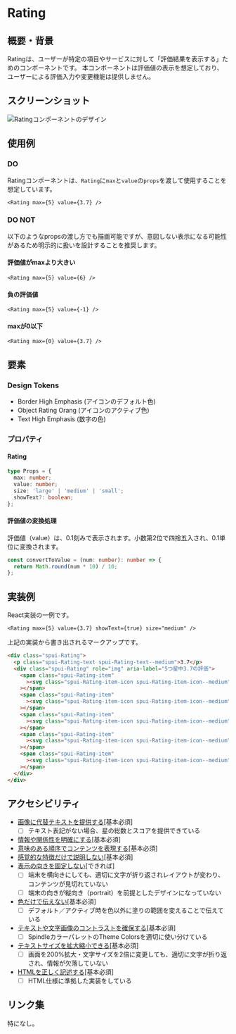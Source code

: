 # Rating

## 概要・背景

Ratingは、ユーザーが特定の項目やサービスに対して「評価結果を表示する」ためのコンポーネントです。
本コンポーネントは評価値の表示を想定しており、ユーザーによる評価入力や変更機能は提供しません。

## スクリーンショット

![Ratingコンポーネントのデザイン](https://github.com/user-attachments/assets/ddce8680-ddba-4510-a65b-b3f82e13db99)

## 使用例

### DO

Ratingコンポーネントは、`Rating`に`max`と`value`の`props`を渡して使用することを想定しています。

```tsx
<Rating max={5} value={3.7} />
```

### DO NOT

以下のようなpropsの渡し方でも描画可能ですが、意図しない表示になる可能性があるため明示的に扱いを設計することを推奨します。

#### 評価値がmaxより大きい

```tsx
<Rating max={5} value={6} />
```

#### 負の評価値

```tsx
<Rating max={5} value={-1} />
```

#### maxが0以下

```tsx
<Rating max={0} value={3.7} />
```

## 要素

### Design Tokens

- Border High Emphasis (アイコンのデフォルト色)
- Object Rating Orang (アイコンのアクティブ色)
- Text High Emphasis (数字の色)

### プロパティ

#### Rating

```ts
type Props = {
  max: number;
  value: number;
  size: 'large' | 'medium' | 'small';
  showText?: boolean;
};
```

#### 評価値の変換処理

評価値（value）は、0.1刻みで表示されます。小数第2位で四捨五入され、0.1単位に変換されます。

```ts
const convertToValue = (num: number): number => {
  return Math.round(num * 10) / 10;
};
```

## 実装例

React実装の一例です。

```tsx
<Rating max={5} value={3.7} showText={true} size="medium" />
```

上記の実装から書き出されるマークアップです。

```html
<div class="spui-Rating">
  <p class="spui-Rating-text spui-Rating-text--medium">3.7</p>
  <div class="spui-Rating" role="img" aria-label="5つ星中3.7の評価">
    <span class="spui-Rating-item"
      ><svg class="spui-Rating-item-icon spui-Rating-item-icon--medium"></svg
    ></span>
    <span class="spui-Rating-item"
      ><svg class="spui-Rating-item-icon spui-Rating-item-icon--medium"></svg
    ></span>
    <span class="spui-Rating-item"
      ><svg class="spui-Rating-item-icon spui-Rating-item-icon--medium"></svg
    ></span>
    <span class="spui-Rating-item"
      ><svg class="spui-Rating-item-icon spui-Rating-item-icon--medium"></svg
    ></span>
    <span class="spui-Rating-item"
      ><svg class="spui-Rating-item-icon spui-Rating-item-icon--medium"></svg
    ></span>
  </div>
</div>
```

## アクセシビリティ

- [画像に代替テキストを提供する](https://a11y-guidelines.ameba.design/1/1/1/)[基本必須]
  - [ ] テキスト表記がない場合、星の総数とスコアを提供できている
- [情報や関係性を明確にする](https://a11y-guidelines.ameba.design/1/3/1/)[基本必須]
- [意味のある順序でコンテンツを表現する](https://a11y-guidelines.ameba.design/1/3/2/)[基本必須]
- [感覚的な特徴だけで説明しない](https://a11y-guidelines.ameba.design/1/3/3/)[基本必須]
- [表示の向きを固定しない](https://a11y-guidelines.ameba.design/1/3/4/)[できれば]
  - [ ] 端末を横向きにしても、適切に文字が折り返されレイアウトが変わり、コンテンツが見切れていない
  - [ ] 端末の向きが縦向き（portrait）を前提としたデザインになっていない
- [色だけで伝えない](https://a11y-guidelines.ameba.design/1/4/1/)[基本必須]
  - [ ] デフォルト／アクティブ時を色以外に塗りの範囲を変えることで伝えている
- [テキストや文字画像のコントラストを確保する](https://a11y-guidelines.ameba.design/1/4/3/)[基本必須]
  - [ ] SpindleカラーパレットのTheme Colorsを適切に使い分けている
- [テキストサイズを拡大縮小できる](https://a11y-guidelines.ameba.design/1/4/4/)[基本必須]
  - [ ] 画面を200%拡大・文字サイズを2倍に変更しても、適切に文字が折り返され、情報が欠落していない
- [HTMLを正しく記述する](https://a11y-guidelines.ameba.design/4/1/1/)[基本必須]
  - [ ] HTML仕様に準拠した実装をしている

## リンク集

特になし。
